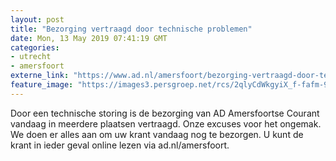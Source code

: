 ```yaml
---
layout: post
title: "Bezorging vertraagd door technische problemen"
date: Mon, 13 May 2019 07:41:19 GMT
categories: 
- utrecht 
- amersfoort 
externe_link: "https://www.ad.nl/amersfoort/bezorging-vertraagd-door-technische-problemen~a8f7657d/"
feature_image: "https://images3.persgroep.net/rcs/2qlyCdWkgyiX_f-fafm-9mx0EsQ/diocontent/148204152/_fitwidth/400/?appId=21791a8992982cd8da851550a453bd7f&quality=0.7"
---
```


Door een technische storing is de bezorging van AD Amersfoortse Courant vandaag in meerdere plaatsen vertraagd. Onze excuses voor het ongemak. We doen er alles aan om uw krant vandaag nog te bezorgen. U kunt de krant in ieder geval online lezen via ad.nl/amersfoort.
